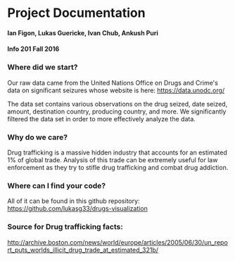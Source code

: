 # Project Documentation

#### Ian Figon, Lukas Guericke, Ivan Chub, Ankush Puri
#### Info 201 Fall 2016

### Where did we start?

Our raw data came from the United Nations Office on Drugs and Crime's data on significant seizures whose website is here: https://data.unodc.org/

The data set contains various observations on the drug seized, date seized, amount, destination country, producing country, and more. We significantly filtered the data set in order to more effectively analyze the data.

### Why do we care?

Drug trafficking is a massive hidden industry that accounts for an estimated 1% of global trade. Analysis of this trade can be extremely useful for law enforcement as they try to stifle drug trafficking and combat drug addiction.

### Where can I find your code?

All of it can be found in this github repository: https://github.com/lukasg33/drugs-visualization

### Source for Drug trafficking facts:

http://archive.boston.com/news/world/europe/articles/2005/06/30/un_report_puts_worlds_illicit_drug_trade_at_estimated_321b/



